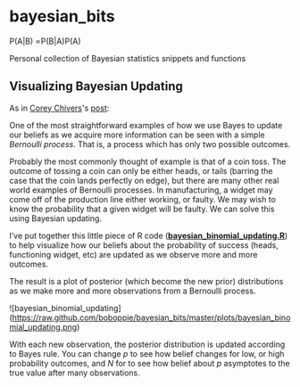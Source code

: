 bayesian_bits
=============

P(A|B) ∝P(B|A)P(A)

Personal collection of Bayesian statistics snippets and functions

Visualizing Bayesian Updating
----------

As in [Corey Chivers](http://madere.biol.mcgill.ca/cchivers/)'s [post](http://bayesianbiologist.com/2011/09/10/visualizing-bayesian-updating/):

One of the most straightforward examples of how we use Bayes to update our beliefs as we acquire more information can be seen with a simple *Bernoulli process*. That is, a process which has only two  possible outcomes.

Probably the most commonly thought of example is that of a coin toss. The outcome of tossing a coin can only be either heads, or tails (barring the case that the coin lands perfectly on edge), but there are many other real world examples of Bernoulli processes. In manufacturing, a widget may come off of the production line either working, or faulty.  We may wish to know the probability that a given widget will be faulty.  We can solve this using Bayesian updating.

I’ve put together this little piece of R code ([**bayesian_binomial_updating.R**](https://raw.github.com/boboppie/bayesian_bits/master/bayesian_binomial_updating.R)) to help visualize how our beliefs about the probability of success (heads, functioning widget, etc) are updated as we observe more and more outcomes.

The result is a plot of posterior (which become the new prior) distributions as we make more and more observations from a Bernoulli process.

![bayesian_binomial_updating] (https://raw.github.com/boboppie/bayesian_bits/master/plots/bayesian_binomial_updating.png)

With each new observation, the posterior distribution is updated according to Bayes rule. You can change *p* to see how belief changes for low, or high probability outcomes, and *N* for to see how belief about *p* asymptotes to the true value after many observations.